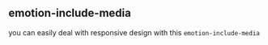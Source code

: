 ## emotion-include-media

you can easily deal with responsive design with this `emotion-include-media`

